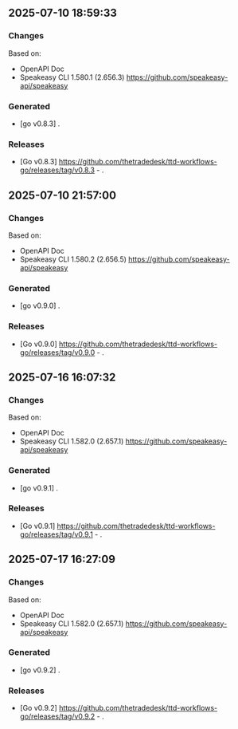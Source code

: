 

## 2025-07-10 18:59:33
### Changes
Based on:
- OpenAPI Doc  
- Speakeasy CLI 1.580.1 (2.656.3) https://github.com/speakeasy-api/speakeasy
### Generated
- [go v0.8.3] .
### Releases
- [Go v0.8.3] https://github.com/thetradedesk/ttd-workflows-go/releases/tag/v0.8.3 - .

## 2025-07-10 21:57:00
### Changes
Based on:
- OpenAPI Doc  
- Speakeasy CLI 1.580.2 (2.656.5) https://github.com/speakeasy-api/speakeasy
### Generated
- [go v0.9.0] .
### Releases
- [Go v0.9.0] https://github.com/thetradedesk/ttd-workflows-go/releases/tag/v0.9.0 - .

## 2025-07-16 16:07:32
### Changes
Based on:
- OpenAPI Doc  
- Speakeasy CLI 1.582.0 (2.657.1) https://github.com/speakeasy-api/speakeasy
### Generated
- [go v0.9.1] .
### Releases
- [Go v0.9.1] https://github.com/thetradedesk/ttd-workflows-go/releases/tag/v0.9.1 - .

## 2025-07-17 16:27:09
### Changes
Based on:
- OpenAPI Doc  
- Speakeasy CLI 1.582.0 (2.657.1) https://github.com/speakeasy-api/speakeasy
### Generated
- [go v0.9.2] .
### Releases
- [Go v0.9.2] https://github.com/thetradedesk/ttd-workflows-go/releases/tag/v0.9.2 - .